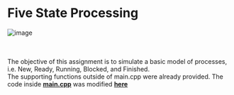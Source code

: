 # Five State Processing
![image](https://user-images.githubusercontent.com/91383782/236699072-d353e49f-ada1-4ed4-90f0-5de56ed2f6c4.png)<br/>
<br/><br/>

The objective of this assignment is to simulate a basic model of processes, i.e. New, Ready, Running, Blocked, and Finished.<br/>
The supporting functions outside of main.cpp were already provided. The code inside __[main.cpp](main.cpp)__ was modified __[here](main.cpp#L66-L284)__
